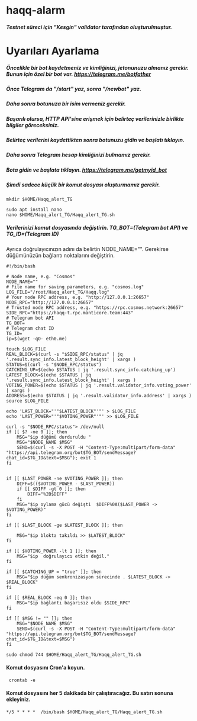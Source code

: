 # haqq-alarm
##### Testnet süreci için "Kesgin" validator tarafından oluşturulmuştur.
# Uyarıları Ayarlama
##### Öncelikle bir bot kaydetmeniz ve kimliğinizi, jetonunuzu almanız gerekir. Bunun için özel bir bot var. https://telegram.me/botfather 
##### Önce Telegram da "/start" yaz, sonra "/newbot" yaz.
##### Daha sonra botunuza bir isim vermeniz gerekir.
##### Başarılı olursa, HTTP API'sine erişmek için belirteç verilerinizle birlikte bilgiler göreceksiniz.
##### Belirteç verilerini kaydettikten sonra botunuzu gidin ve başlatı tıklayın.
##### Daha sonra Telegram hesap kimliğinizi bulmamız gerekir.
##### Bota gidin ve başlata tıklayın. https://telegram.me/getmyid_bot
##### Şimdi sadece küçük bir komut dosyası oluşturmamız gerekir.

```
mkdir $HOME/Haqq_alert_TG
```
```
sudo apt install nano
nano $HOME/Haqq_alert_TG/Haqq_alert_TG.sh
```

##### Verilerinizi komut dosyasında değiştirin. TG_BOT=(Telegram bot API) ve TG_ID=(Telegram ID)
Ayrıca doğrulayıcınızın adını da belirtin NODE_NAME="". Gerekirse düğümünüzün bağlantı noktalarını değiştirin.

```
#!/bin/bash

# Node name, e.g. "Cosmos"
NODE_NAME=""
# File name for saving parameters, e.g. "cosmos.log"
LOG_FILE="/root/Haqq_alert_TG/Haqq.log"
# Your node RPC address, e.g. "http://127.0.0.1:26657"
NODE_RPC="http://127.0.0.1:26657"
# Trusted node RPC address, e.g. "https://rpc.cosmos.network:26657"
SIDE_RPC="https://haqq-t.rpc.manticore.team:443"
# Telegram bot API
TG_BOT=
# Telegram chat ID
TG_ID=
ip=$(wget -qO- eth0.me)

touch $LOG_FILE
REAL_BLOCK=$(curl -s "$SIDE_RPC/status" | jq '.result.sync_info.latest_block_height' | xargs )
STATUS=$(curl -s "$NODE_RPC/status")
CATCHING_UP=$(echo $STATUS | jq '.result.sync_info.catching_up')
LATEST_BLOCK=$(echo $STATUS | jq '.result.sync_info.latest_block_height' | xargs )
VOTING_POWER=$(echo $STATUS | jq '.result.validator_info.voting_power' | xargs )
ADDRESS=$(echo $STATUS | jq '.result.validator_info.address' | xargs )
source $LOG_FILE

echo 'LAST_BLOCK="'"$LATEST_BLOCK"'"' > $LOG_FILE
echo 'LAST_POWER="'"$VOTING_POWER"'"' >> $LOG_FILE

curl -s "$NODE_RPC/status"> /dev/null
if [[ $? -ne 0 ]]; then
    MSG="$ip düğümü durduruldu "
    MSG="$NODE_NAME $MSG"
    SEND=$(curl -s -X POST -H "Content-Type:multipart/form-data" "https://api.telegram.org/bot$TG_BOT/sendMessage?chat_id=$TG_ID&text=$MSG"); exit 1
fi


if [[ $LAST_POWER -ne $VOTING_POWER ]]; then
    DIFF=$(($VOTING_POWER - $LAST_POWER))
    if [[ $DIFF -gt 0 ]]; then
        DIFF="%2B$DIFF"
    fi
    MSG="$ip oylama gücü değişti  $DIFF%0A($LAST_POWER -> $VOTING_POWER)"
fi

if [[ $LAST_BLOCK -ge $LATEST_BLOCK ]]; then

    MSG="$ip blokta takıldı >> $LATEST_BLOCK"
fi

if [[ $VOTING_POWER -lt 1 ]]; then
    MSG="$ip  doğrulayıcı etkin değil."
fi

if [[ $CATCHING_UP = "true" ]]; then
    MSG="$ip düğüm senkronizasyon sürecinde . $LATEST_BLOCK -> $REAL_BLOCK"
fi

if [[ $REAL_BLOCK -eq 0 ]]; then
    MSG="$ip bağlantı başarısız oldu $SIDE_RPC"
fi

if [[ $MSG != "" ]]; then
    MSG="$NODE_NAME $MSG"
    SEND=$(curl -s -X POST -H "Content-Type:multipart/form-data" "https://api.telegram.org/bot$TG_BOT/sendMessage?chat_id=$TG_ID&text=$MSG")
fi

```


```
sudo chmod 744 $HOME/Haqq_alert_TG/Haqq_alert_TG.sh
```

#### Komut dosyasını Cron'a koyun.
```
 crontab -e
 ```
 
 #### Komut dosyasını her 5 dakikada bir çalıştıracağız. Bu satırı sonuna ekleyiniz.
  ```
 */5 * * * *  /bin/bash $HOME/Haqq_alert_TG/Haqq_alert_TG.sh
  ```
